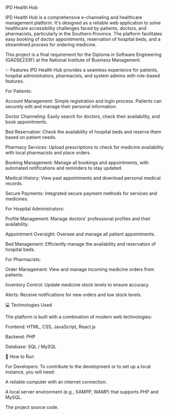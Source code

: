 
IPD Health Hub

IPD Health Hub is a comprehensive e-channeling and healthcare management platform. It's designed as a reliable web application to solve healthcare accessibility challenges faced by patients, doctors, and pharmacists, particularly in the Southern Province. The platform facilitates easy booking of doctor appointments, reservation of hospital beds, and a streamlined process for ordering medicine.





This project is a final requirement for the Diploma in Software Engineering (GADSE233F) at the National Institute of Business Management.


✨ Features
IPD Health Hub provides a seamless experience for patients, hospital administrators, pharmacists, and system admins with role-based features.

For Patients:

Account Management: Simple registration and login process. Patients can securely edit and manage their personal information.


Doctor Channeling: Easily search for doctors, check their availability, and book appointments.


Bed Reservation: Check the availability of hospital beds and reserve them based on patient needs.


Pharmacy Services: Upload prescriptions to check for medicine availability with local pharmacists and place orders.


Booking Management: Manage all bookings and appointments, with automated notifications and reminders to stay updated.


Medical History: View past appointments and download personal medical records.


Secure Payments: Integrated secure payment methods for services and medicines.


For Hospital Administrators:

Profile Management: Manage doctors' professional profiles and their availability.


Appointment Oversight: Oversee and manage all patient appointments.


Bed Management: Efficiently manage the availability and reservation of hospital beds.



For Pharmacists:

Order Management: View and manage incoming medicine orders from patients.


Inventory Control: Update medicine stock levels to ensure accuracy.


Alerts: Receive notifications for new orders and low stock levels.


💻 Technologies Used

The platform is built with a combination of modern web technologies:


Frontend: HTML, CSS, JavaScript, React.js 

Backend: PHP 

Database: SQL / MySQL 

🚀 How to Run


For Developers:
To contribute to the development or to set up a local instance, you will need:

A reliable computer with an internet connection.

A local server environment (e.g., XAMPP, WAMP) that supports PHP and MySQL.

The project source code.

